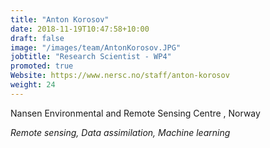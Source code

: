 ```yaml
---
title: "Anton Korosov"
date: 2018-11-19T10:47:58+10:00
draft: false
image: "/images/team/AntonKorosov.JPG"
jobtitle: "Research Scientist - WP4"
promoted: true
Website: https://www.nersc.no/staff/anton-korosov
weight: 24
---
```


Nansen Environmental and Remote Sensing Centre , Norway

*Remote sensing, Data assimilation, Machine learning*
